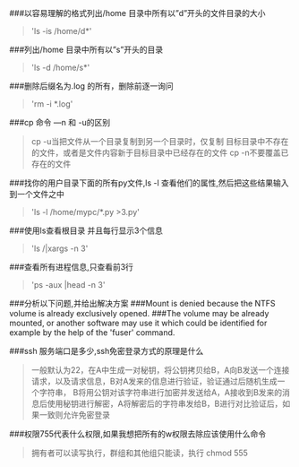 ###以容易理解的格式列出/home 目录中所有以”d”开头的文件目录的大小
  >'ls -is /home/d\*'
  
###列出/home 目录中所有以”s”开头的目录
  >'ls -d /home/s\*'
  
###删除后缀名为.log 的所有，删除前逐一询问
  >'rm -i \*.log'
  
###cp 命令 —n 和 -u的区别
  >cp -u当把文件从一个目录复制到另一个目录时，仅复制 目标目录中不存在的文件，或者是文件内容新于目标目录中已经存在的文件
  >cp -n不要覆盖已存在的文件
  
###找你的用户目录下面的所有py文件,ls -l 查看他们的属性,然后把这些结果输入到一个文件之中
  >'ls -l /home/mypc/\*.py >3.py'
  
###使用ls查看根目录 并且每行显示3个信息
  >'ls /|xargs -n 3'
  
###查看所有进程信息,只查看前3行
  >'ps -aux |head -n 3'
  
###分析以下问题,并给出解决方案
###Mount is denied because the NTFS volume is already exclusively opened.
###The volume may be already mounted, or another software may use it which could be identified for example by the help of the 'fuser' command.


###ssh 服务端口是多少,ssh免密登录方式的原理是什么
  >一般默认为22，在A中生成一对秘钥，将公钥拷贝给B，A向B发送一个连接请求，以及请求信息，B对A发来的信息进行验证，验证通过后随机生成一个字符串，
  >B将用公钥对该字符串进行加密并发送给A，A接收到B发来的消息后使用秘钥进行解密，A将解密后的字符串发给B，B进行对比验证后，如果一致则允许免密登录

###权限755代表什么权限,如果我想把所有的w权限去除应该使用什么命令
  >拥有者可以读写执行，群组和其他组只能读，执行 chmod 555